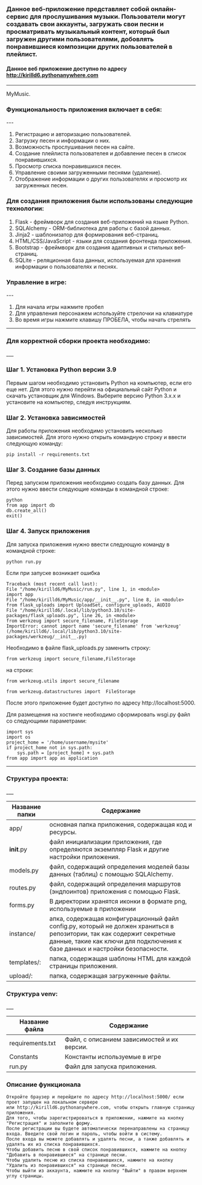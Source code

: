 ### Данное веб-приложение представляет собой онлайн-сервис для прослушивания музыки. Пользователи могут создавать свои аккаунты, загружать свои песни и просматривать музыкальный контент, который был загружен другими пользователями, добовлять понравившиеся композиции других пользователей в плейлист.

#### Данное веб приложение доступно по адресу http://kirilld6.pythonanywhere.com

___
MyMusic.

<h3>Функциональность приложения включает в себя:</h3>
---

1. Регистрацию и авторизацию пользователей.
2. Загрузку песен и информации о них.
4. Возможность прослушивания песен на сайте.
5. Создание плейлиста пользователея и добавление песен в список понравившихся.
6. Просмотр списка понравившихся песен.
7. Управление своими загруженными песнями (удаление).
8. Отображение информации о других пользователях и просмотр их загруженных песен.

### Для создания приложения были использованы следующие технологии:

1. Flask - фреймворк для создания веб-приложений на языке Python.
2. SQLAlchemy - ORM-библиотека для работы с базой данных.
3. Jinja2 - шаблонизатор для формирования веб-страниц.
4. HTML/CSS/JavaScript - языки для создания фронтенда приложения.
5. Bootstrap - фреймворк для создания адаптивных и стильных веб-страниц.
6. SQLite - реляционная база данных, используемая для хранения информации о пользователях и песнях.

<h3>Управление в игре:</h3>
---

1. Для начала игры нажмите пробел
2. Для управления персонажем используйте стрелочки на клавиатуре
3. Во время игры нажмите клавишу ПРОБЕЛА, чтобы начать стрелять

___

<h3>Для корректной сборки проекта необходимо:</h3>
___

### Шаг 1. Установка Python версии 3.9

Первым шагом необходимо установить Python на компьютер, если его еще нет. Для этого нужно перейти на официальный сайт
Python и скачать установщик для Windows. Выберите версию Python 3.x.x и установите на компьютер, следуя инструкциям.

### Шаг 2. Установка зависимостей

Для работы приложения необходимо установить несколько зависимостей. Для этого нужно открыть командную строку и ввести
следующую команду:

    pip install -r requirements.txt

### Шаг 3. Создание базы данных

Перед запуском приложения необходимо создать базу данных. Для этого нужно ввести следующие команды в командной строке:

    python
    from app import db
    db.create_all()
    exit()

### Шаг 4. Запуск приложения

Для запуска приложения нужно ввести следующую команду в командной строке:

    python run.py

Если при запуске возникает ошибка

    Traceback (most recent call last):
    File "/home/kirilld6/MyMusic/run.py", line 1, in <module>
    import app
    File "/home/kirilld6/MyMusic/app/__init__.py", line 8, in <module>
    from flask_uploads import UploadSet, configure_uploads, AUDIO
    File "/home/kirilld6/.local/lib/python3.10/site-packages/flask_uploads.py", line 26, in <module>
    from werkzeug import secure_filename, FileStorage
    ImportError: cannot import name 'secure_filename' from 'werkzeug' (/home/kirilld6/.local/lib/python3.10/site-packages/werkzeug/__init__.py)

Необходимо в файле flask_uploads.py заменить
строку:

    from werkzeug import secure_filename,FileStorage

на строки:

    from werkzeug.utils import secure_filename
    
    from werkzeug.datastructures import  FileStorage

После этого приложение будет доступно по адресу http://localhost:5000.

Для размещения на хостинге необходимо сформировать wsgi.py файл со следующими параметрами:

    import sys
    import os
    project_home = '/home/username/mysite'
    if project_home not in sys.path:
        sys.path = [project_home] + sys.path
    from app import app as application

___

<h3>Структура проекта:</h3>
___

| Название папки | Содержание                                                                                                                                                                                              |
|----------------|---------------------------------------------------------------------------------------------------------------------------------------------------------------------------------------------------------|
| app/           | основная папка приложения, содержащая код и ресурсы.                                                                                                                                                    |
| __init__.py    | файл инициализации приложения, где определяются экземпляр Flask и другие настройки приложения.                                                                                                          |
| models.py      | файл, содержащий определения моделей базы данных (таблиц) с помощью SQLAlchemy.                                                                                                                         |
| routes.py      | файл, содержащий определения маршрутов (эндпоинтов) приложения с помощью Flask.                                                                                                                         |
| forms.py       | В директории хранятся иконки в формате png, используемые в приложении                                                                                                                                   |
| instance/      | апка, содержащая конфигурационный файл config.py, который не должен храниться в репозитории, так как содержит секретные данные, такие как ключи для подключения к базе данных и настройки безопасности. |
| templates/:    | папка, содержащая шаблоны HTML для каждой страницы приложения.                                                                                                                                          |
| upload/:       | папка, содержащая загруженные файлы.                                                                                                                                                                    |

<h3>Структура venv:</h3>
___

| Название файла   | Содержание                                  |
|------------------|---------------------------------------------|
| requirements.txt | Файл, с описанием зависимостей и их версии. |
| Constants        | Константы используемые в игре               |
| run.py           | Файл для запуска приложения.                |

### Описание функционала

    Откройте браузер и перейдите по адресу http://localhost:5000/ если проет запущен на локальном сервере 
    или http://kirilld6.pythonanywhere.com, чтобы открыть главную страницу приложения.
    Для того, чтобы зарегистрироваться в приложении, нажмите на кнопку "Регистрация" и заполните форму.
    После регистрации вы будете автоматически перенаправлены на страницу входа. Введите свой логин и пароль, чтобы войти в систему.
    После входа вы можете добавлять и удалять песни, а также добавлять и удалять их из списка понравившихся.
    Чтобы добавить песню в свой список понравившихся, нажмите на кнопку "Добавить в понравившиеся" на странице песни.
    Чтобы удалить песню из списка понравившихся, нажмите на кнопку "Удалить из понравившихся" на странице песни.
    Чтобы выйти из аккаунта, нажмите на кнопку "Выйти" в правом верхнем углу страницы.
